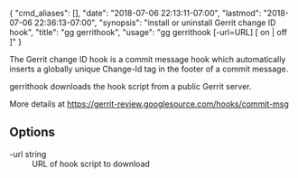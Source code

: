 {
    "cmd_aliases": [],
    "date": "2018-07-06 22:13:11-07:00",
    "lastmod": "2018-07-06 22:36:13-07:00",
    "synopsis": "install or uninstall Gerrit change ID hook",
    "title": "gg gerrithook",
    "usage": "gg gerrithook [-url=URL] [ on | off ]"
}

The Gerrit change ID hook is a commit message hook which automatically
inserts a globally unique Change-Id tag in the footer of a commit
message.

gerrithook downloads the hook script from a public Gerrit server.

More details at https://gerrit-review.googlesource.com/hooks/commit-msg

## Options

<dl class="flag_list">
	<dt>-url string</dt>
	<dd>URL of hook script to download</dd>
</dl>
